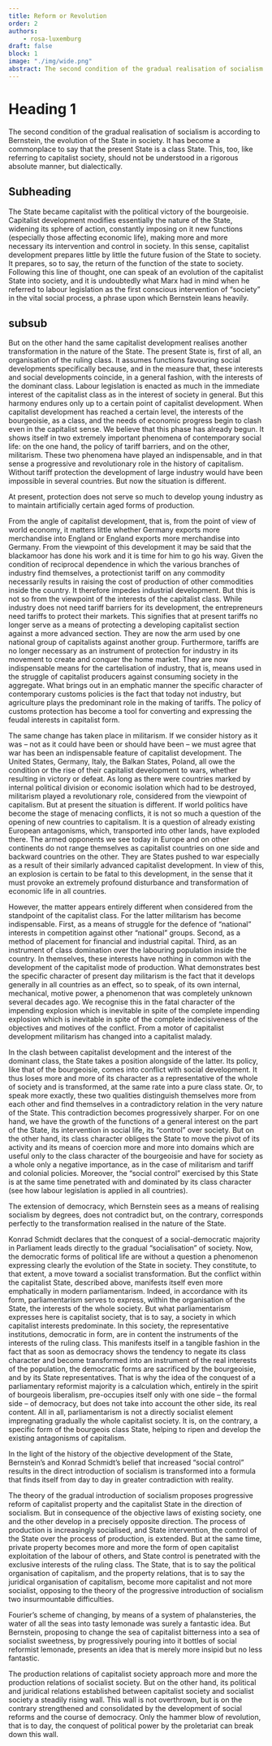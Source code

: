```yaml
---
title: Reform or Revolution
order: 2
authors: 
    - rosa-luxemburg
draft: false
block: 1
image: "./img/wide.png"
abstract: The second condition of the gradual realisation of socialism is according to Bernstein, the evolution of the State in society. 
---	
```

# Heading 1
The second condition of the gradual realisation of socialism is according to Bernstein, the evolution of the State in society. It has become a commonplace to say that the present State is a class State. This, too, like referring to capitalist society, should not be understood in a rigorous absolute manner, but dialectically.

## Subheading
The State became capitalist with the political victory of the bourgeoisie. Capitalist development modifies essentially the nature of the State, widening its sphere of action, constantly imposing on it new functions (especially those affecting economic life), making more and more necessary its intervention and control in society. In this sense, capitalist development prepares little by little the future fusion of the State to society. It prepares, so to say, the return of the function of the state to society. Following this line of thought, one can speak of an evolution of the capitalist State into society, and it is undoubtedly what Marx had in mind when he referred to labour legislation as the first conscious intervention of “society” in the vital social process, a phrase upon which Bernstein leans heavily.

## subsub
But on the other hand the same capitalist development realises another transformation in the nature of the State. The present State is, first of all, an organisation of the ruling class. It assumes functions favouring social developments specifically because, and in the measure that, these interests and social developments coincide, in a general fashion, with the interests of the dominant class. Labour legislation is enacted as much in the immediate interest of the capitalist class as in the interest of society in general. But this harmony endures only up to a certain point of capitalist development. When capitalist development has reached a certain level, the interests of the bourgeoisie, as a class, and the needs of economic progress begin to clash even in the capitalist sense. We believe that this phase has already begun. It shows itself in two extremely important phenomena of contemporary social life: on the one hand, the policy of tariff barriers, and on the other, militarism. These two phenomena have played an indispensable, and in that sense a progressive and revolutionary role in the history of capitalism. Without tariff protection the development of large industry would have been impossible in several countries. But now the situation is different.

At present, protection does not serve so much to develop young industry as to maintain artificially certain aged forms of production.

From the angle of capitalist development, that is, from the point of view of world economy, it matters little whether Germany exports more merchandise into England or England exports more merchandise into Germany. From the viewpoint of this development it may be said that the blackamoor has done his work and it is time for him to go his way. Given the condition of reciprocal dependence in which the various branches of industry find themselves, a protectionist tariff on any commodity necessarily results in raising the cost of production of other commodities inside the country. It therefore impedes industrial development. But this is not so from the viewpoint of the interests of the capitalist class. While industry does not need tariff barriers for its development, the entrepreneurs need tariffs to protect their markets. This signifies that at present tariffs no longer serve as a means of protecting a developing capitalist section against a more advanced section. They are now the arm used by one national group of capitalists against another group. Furthermore, tariffs are no longer necessary as an instrument of protection for industry in its movement to create and conquer the home market. They are now indispensable means for the cartelisation of industry, that is, means used in the struggle of capitalist producers against consuming society in the aggregate. What brings out in an emphatic manner the specific character of contemporary customs policies is the fact that today not industry, but agriculture plays the predominant role in the making of tariffs. The policy of customs protection has become a tool for converting and expressing the feudal interests in capitalist form.

The same change has taken place in militarism. If we consider history as it was – not as it could have been or should have been – we must agree that war has been an indispensable feature of capitalist development. The United States, Germany, Italy, the Balkan States, Poland, all owe the condition or the rise of their capitalist development to wars, whether resulting in victory or defeat. As long as there were countries marked by internal political division or economic isolation which had to be destroyed, militarism played a revolutionary role, considered from the viewpoint of capitalism. But at present the situation is different. If world politics have become the stage of menacing conflicts, it is not so much a question of the opening of new countries to capitalism. It is a question of already existing European antagonisms, which, transported into other lands, have exploded there. The armed opponents we see today in Europe and on other continents do not range themselves as capitalist countries on one side and backward countries on the other. They are States pushed to war especially as a result of their similarly advanced capitalist development. In view of this, an explosion is certain to be fatal to this development, in the sense that it must provoke an extremely profound disturbance and transformation of economic life in all countries.

However, the matter appears entirely different when considered from the standpoint of the capitalist class. For the latter militarism has become indispensable. First, as a means of struggle for the defence of “national” interests in competition against other “national” groups. Second, as a method of placement for financial and industrial capital. Third, as an instrument of class domination over the labouring population inside the country. In themselves, these interests have nothing in common with the development of the capitalist mode of production. What demonstrates best the specific character of present day militarism is the fact that it develops generally in all countries as an effect, so to speak, of its own internal, mechanical, motive power, a phenomenon that was completely unknown several decades ago. We recognise this in the fatal character of the impending explosion which is inevitable in spite of the complete impending explosion which is inevitable in spite of the complete indecisiveness of the objectives and motives of the conflict. From a motor of capitalist development militarism has changed into a capitalist malady.

In the clash between capitalist development and the interest of the dominant class, the State takes a position alongside of the latter. Its policy, like that of the bourgeoisie, comes into conflict with social development. It thus loses more and more of its character as a representative of the whole of society and is transformed, at the same rate into a pure class state. Or, to speak more exactly, these two qualities distinguish themselves more from each other and find themselves in a contradictory relation in the very nature of the State. This contradiction becomes progressively sharper. For on one hand, we have the growth of the functions of a general interest on the part of the State, its intervention in social life, its “control” over society. But on the other hand, its class character obliges the State to move the pivot of its activity and its means of coercion more and more into domains which are useful only to the class character of the bourgeoisie and have for society as a whole only a negative importance, as in the case of militarism and tariff and colonial policies. Moreover, the “social control” exercised by this State is at the same time penetrated with and dominated by its class character (see how labour legislation is applied in all countries).

The extension of democracy, which Bernstein sees as a means of realising socialism by degrees, does not contradict but, on the contrary, corresponds perfectly to the transformation realised in the nature of the State.

Konrad Schmidt declares that the conquest of a social-democratic majority in Parliament leads directly to the gradual “socialisation” of society. Now, the democratic forms of political life are without a question a phenomenon expressing clearly the evolution of the State in society. They constitute, to that extent, a move toward a socialist transformation. But the conflict within the capitalist State, described above, manifests itself even more emphatically in modern parliamentarism. Indeed, in accordance with its form, parliamentarism serves to express, within the organisation of the State, the interests of the whole society. But what parliamentarism expresses here is capitalist society, that is to say, a society in which capitalist interests predominate. In this society, the representative institutions, democratic in form, are in content the instruments of the interests of the ruling class. This manifests itself in a tangible fashion in the fact that as soon as democracy shows the tendency to negate its class character and become transformed into an instrument of the real interests of the population, the democratic forms are sacrificed by the bourgeoisie, and by its State representatives. That is why the idea of the conquest of a parliamentary reformist majority is a calculation which, entirely in the spirit of bourgeois liberalism, pre-occupies itself only with one side – the formal side – of democracy, but does not take into account the other side, its real content. All in all, parliamentarism is not a directly socialist element impregnating gradually the whole capitalist society. It is, on the contrary, a specific form of the bourgeois class State, helping to ripen and develop the existing antagonisms of capitalism.

In the light of the history of the objective development of the State, Bernstein’s and Konrad Schmidt’s belief that increased “social control” results in the direct introduction of socialism is transformed into a formula that finds itself from day to day in greater contradiction with reality.

The theory of the gradual introduction of socialism proposes progressive reform of capitalist property and the capitalist State in the direction of socialism. But in consequence of the objective laws of existing society, one and the other develop in a precisely opposite direction. The process of production is increasingly socialised, and State intervention, the control of the State over the process of production, is extended. But at the same time, private property becomes more and more the form of open capitalist exploitation of the labour of others, and State control is penetrated with the exclusive interests of the ruling class. The State, that is to say the political organisation of capitalism, and the property relations, that is to say the juridical organisation of capitalism, become more capitalist and not more socialist, opposing to the theory of the progressive introduction of socialism two insurmountable difficulties.

Fourier’s scheme of changing, by means of a system of phalansteries, the water of all the seas into tasty lemonade was surely a fantastic idea. But Bernstein, proposing to change the sea of capitalist bitterness into a sea of socialist sweetness, by progressively pouring into it bottles of social reformist lemonade, presents an idea that is merely more insipid but no less fantastic.

The production relations of capitalist society approach more and more the production relations of socialist society. But on the other hand, its political and juridical relations established between capitalist society and socialist society a steadily rising wall. This wall is not overthrown, but is on the contrary strengthened and consolidated by the development of social reforms and the course of democracy. Only the hammer blow of revolution, that is to day, the conquest of political power by the proletariat can break down this wall.
